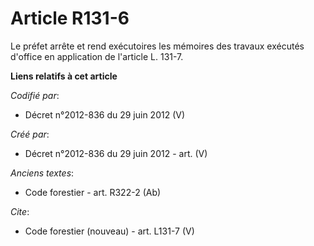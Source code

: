 # Article R131-6

Le préfet arrête et rend exécutoires les mémoires des travaux exécutés d'office en application de l'article L. 131-7.

**Liens relatifs à cet article**

_Codifié par_:

  - Décret n°2012-836 du 29 juin 2012 (V)

_Créé par_:

  - Décret n°2012-836 du 29 juin 2012 - art. (V)

_Anciens textes_:

  - Code forestier - art. R322-2 (Ab)

_Cite_:

  - Code forestier (nouveau) - art. L131-7 (V)
